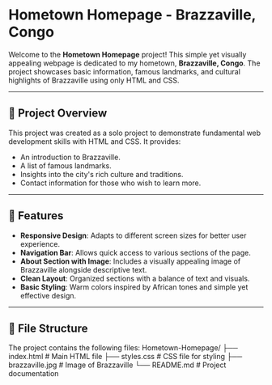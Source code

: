 # Hometown Homepage - Brazzaville, Congo

Welcome to the **Hometown Homepage** project! This simple yet visually appealing webpage is dedicated to my hometown, **Brazzaville, Congo**. The project showcases basic information, famous landmarks, and cultural highlights of Brazzaville using only HTML and CSS.

---

## 📖 Project Overview

This project was created as a solo project to demonstrate fundamental web development skills with HTML and CSS. It provides:
- An introduction to Brazzaville.
- A list of famous landmarks.
- Insights into the city's rich culture and traditions.
- Contact information for those who wish to learn more.

---

## 🌟 Features

- **Responsive Design**: Adapts to different screen sizes for better user experience.
- **Navigation Bar**: Allows quick access to various sections of the page.
- **About Section with Image**: Includes a visually appealing image of Brazzaville alongside descriptive text.
- **Clean Layout**: Organized sections with a balance of text and visuals.
- **Basic Styling**: Warm colors inspired by African tones and simple yet effective design.

---

## 📂 File Structure

The project contains the following files:
Hometown-Homepage/ ├── index.html # Main HTML file 
├── styles.css # CSS file for styling ├── brazzaville.jpg # Image of Brazzaville 
└── README.md # Project documentation

